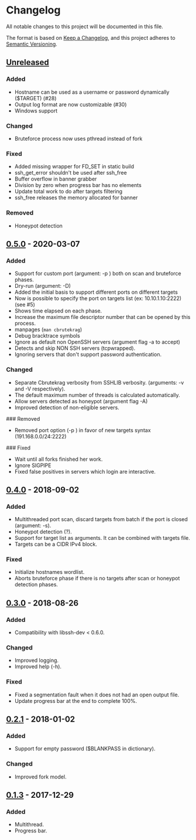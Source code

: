 # Changelog
All notable changes to this project will be documented in this file.

The format is based on [Keep a Changelog](https://keepachangelog.com/en/1.0.0/),
and this project adheres to [Semantic Versioning](https://semver.org/spec/v2.0.0.html).

## [Unreleased]

### Added

- Hostname can be used as a username or password dynamically ($TARGET) (#28)
- Output log format are now customizable (#30)
- Windows support

### Changed

- Bruteforce process now uses pthread instead of fork

### Fixed

- Added missing wrapper for FD_SET in static build
- ssh_get_error shouldn't be used after ssh_free
- Buffer overflow in banner grabber
- Division by zero when progress bar has no elements
- Update total work to do after targets filtering
- ssh_free releases the memory allocated for banner

### Removed

- Honeypot detection

## [0.5.0] - 2020-03-07
### Added
- Support for custom port (argument: -p <PORT>) both on scan and bruteforce phases.
- Dry-run (argument: -D)
- Added the initial basis to support different ports on different targets
- Now is possible to specify the port on targets list (ex: 10.10.1.10:2222) (see #5)
- Shows time elapsed on each phase.
- Increase the maximum file descriptor number that can be opened by this process.
- manpages (`man cbrutekrag`)
- Debug bracktrace symbols
- Ignore as default non OpenSSH servers (argument flag -a to accept)
- Detects and skip NON SSH servers (tcpwrapped).
- Ignoring servers that don't support password authentication.

### Changed
- Separate Cbrutekrag verbosity from SSHLIB verbosity. (arguments: -v and -V respectively).
- The default maximum number of threads is calculated automatically.
- Allow servers detected as honeypot (argument flag -A)
- Improved detection of non-eligible servers.

### Removed
- Removed port option (-p <port>) in favor of new targets syntax (191.168.0.0/24:2222)

### Fixed
- Wait until all forks finished her work.
- Ignore SIGPIPE
- Fixed false positives in servers which login are interactive.

## [0.4.0] - 2018-09-02
### Added
- Multithreaded port scan, discard targets from batch if the port is closed (argument: -s).
- Honeypot detection (?).
- Support for target list as arguments. It can be combined with targets file.
- Targets can be a CIDR IPv4 block.

### Fixed
- Initialize hostnames wordlist.
- Aborts bruteforce phase if there is no targets after scan or honeypot detection phases.

## [0.3.0] - 2018-08-26
### Added
- Compatibility with libssh-dev < 0.6.0.

### Changed
- Improved logging.
- Improved help (-h).

### Fixed
- Fixed a segmentation fault when it does not had an open output file.
- Update progress bar at the end to complete 100%.

## [0.2.1] - 2018-01-02
### Added
- Support for empty password ($BLANKPASS in dictionary).

### Changed
- Improved fork model.

## [0.1.3] - 2017-12-29
### Added
- Multithread.
- Progress bar.


[Unreleased]: https://github.com/matricali/cbrutekrag/compare/0.5...HEAD
[0.5.0]: https://github.com/matricali/cbrutekrag/compare/0.4...0.5
[0.4.0]: https://github.com/matricali/cbrutekrag/compare/0.3...0.4
[0.3.0]: https://github.com/matricali/cbrutekrag/compare/0.2.6...0.3
[0.2.1]: https://github.com/matricali/cbrutekrag/compare/0.1...0.2
[0.1.3]: https://github.com/matricali/cbrutekrag/releases/tag/0.1
